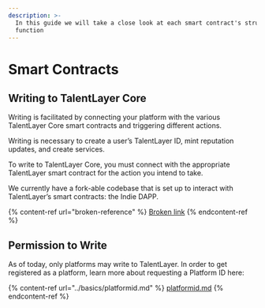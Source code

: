 ```yaml
---
description: >-
  In this guide we will take a close look at each smart contract's structure and
  function
---
```


# Smart Contracts

## Writing to TalentLayer Core

Writing is facilitated by connecting your platform with the various TalentLayer Core smart contracts and triggering different actions.

Writing is necessary to create a user’s TalentLayer ID, mint reputation updates, and create services.

To write to TalentLayer Core, you must connect with the appropriate TalentLayer smart contract for the action you intend to take.

We currently have a fork-able codebase that is set up to interact with TalentLayer’s smart contracts: the Indie DAPP.

{% content-ref url="broken-reference" %}
[Broken link](broken-reference)
{% endcontent-ref %}

## Permission to Write

As of today, only platforms may write to TalentLayer. In order to get registered as a platform, learn more about requesting a Platform ID here:

{% content-ref url="../basics/platformid.md" %}
[platformid.md](../basics/platformid.md)
{% endcontent-ref %}

